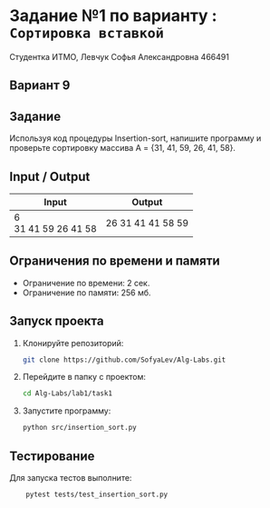 # Задание №1 по варианту  : `Сортировка вставкой`

Студентка ИТМО, Левчук Софья Александровна 466491

## Вариант 9

## Задание 

Используя код процедуры Insertion-sort, напишите программу и проверьте сортировку массива A = {31, 41, 59, 26, 41, 58}.


## Input / Output 

| Input                    | Output             |
|--------------------------|--------------------|
| 6<br/>31 41 59 26 41 58  | 26 31 41 41 58 59  |

## Ограничения по времени и памяти

- Ограничение по времени: 2 сек.
- Ограничение по памяти: 256 мб.


## Запуск проекта
1. Клонируйте репозиторий:
   ```bash
   git clone https://github.com/SofyaLev/Alg-Labs.git
   ```
2. Перейдите в папку с проектом:
   ```bash
   cd Alg-Labs/lab1/task1
   ```
3. Запустите программу:
   ```bash
   python src/insertion_sort.py
   ```


## Тестирование
Для запуска тестов выполните:
```bash
    pytest tests/test_insertion_sort.py
```
